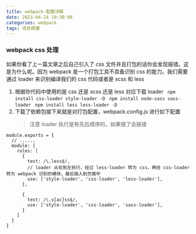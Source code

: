```yaml
---
title: webpack-配置详解
date: 2023-04-24 19:30:00
categories: webpack
tags: 项目搭建
---
```


### webpack css 处理

如果你看了上一篇文章之后自己引入了 css 文件并且打包的话你会发现报错。这是为什么呢。因为 webpack 是一个打包工具不具备识别 css 的能力。我们需要通过 loader 来识别编译我们的 css 代码或者是 scss 和 less

1. 根据你代码中使用的是 css 还是 scss 还是 less 对应下载 loader
   ` npm install css-loader style-loader -D`
   ` npm install node-sass sass-loader`
   ` npm install less less-loader -D`
2. 下载了依赖包接下来就是对打包配置，webpack.config.js 进行如下配置
   > 注意 loader 执行是有先后顺序的，如果错了会报错

```
module.exports = {
  // ......
  module: {
    rules: [
      {
        test: /\.less$/,
        // loader 从右到左执行，经过 less-loader 转为 css，再经 css-loader 转为 webpack 识别的模块，最后插入到页面中
        use: ['style-loader', 'css-loader', 'less-loader'],
      },

      {
        test: /\.s[ac]ss$/,
        use: ['style-loader', 'css-loader', 'sass-loader'],
      }
    ]
  }
}


```
